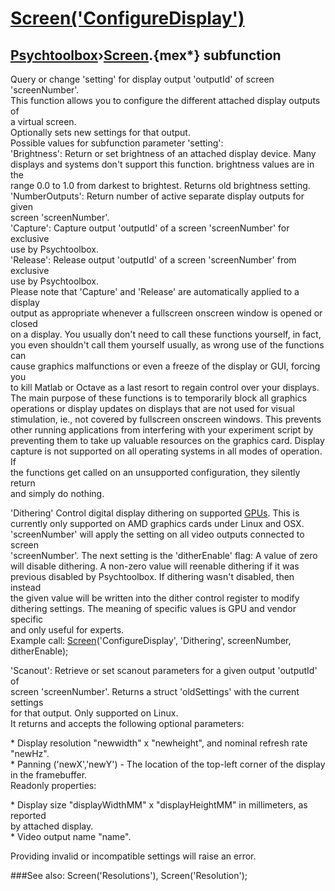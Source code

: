 # [Screen('ConfigureDisplay')](Screen-ConfigureDisplay) 
## [Psychtoolbox](Pyschtoolbox)&#8250;[Screen](Screen).{mex*} subfunction


Query or change 'setting' for display output 'outputId' of screen  
'screenNumber'.  
This function allows you to configure the different attached display outputs of  
a virtual screen.  
Optionally sets new settings for that output.  
Possible values for subfunction parameter 'setting':  
'Brightness': Return or set brightness of an attached display device. Many  
displays and systems don't support this function.  brightness values are in the  
range 0.0 to 1.0 from darkest to brightest. Returns old brightness setting.  
'NumberOutputs': Return number of active separate display outputs for given  
screen 'screenNumber'.  
'Capture': Capture output 'outputId' of a screen 'screenNumber' for exclusive  
use by Psychtoolbox.  
'Release': Release output 'outputId' of a screen 'screenNumber' from exclusive  
use by Psychtoolbox.  
Please note that 'Capture' and 'Release' are automatically applied to a display  
output as appropriate whenever a fullscreen onscreen window is opened or closed  
on a display. You usually don't need to call these functions yourself, in fact,  
you even shouldn't call them yourself usually, as wrong use of the functions can  
cause graphics malfunctions or even a freeze of the display or GUI, forcing you  
to kill Matlab or Octave as a last resort to regain control over your displays.  
The main purpose of these functions is to temporarily block all graphics  
operations or display updates on displays that are not used for visual  
stimulation, ie., not covered by fullscreen onscreen windows. This prevents  
other running applications from interfering with your experiment script by  
preventing them to take up valuable resources on the graphics card. Display  
capture is not supported on all operating systems in all modes of operation. If  
the functions get called on an unsupported configuration, they silently return  
and simply do nothing.  
  
'Dithering' Control digital display dithering on supported [GPUs](GPUs). This is  
currently only supported on AMD graphics cards under Linux and OSX.  
'screenNumber' will apply the setting on all video outputs connected to screen  
'screenNumber'. The next setting is the 'ditherEnable' flag: A value of zero  
will disable dithering. A non-zero value will reenable dithering if it was  
previous disabled by Psychtoolbox. If dithering wasn't disabled, then instead  
the given value will be written into the dither control register to modify  
dithering settings. The meaning of specific values is GPU and vendor specific  
and only useful for experts.  
Example call: [Screen](Screen)('ConfigureDisplay', 'Dithering', screenNumber,  
ditherEnable);   
  
'Scanout': Retrieve or set scanout parameters for a given output 'outputId' of  
screen 'screenNumber'. Returns a struct 'oldSettings' with the current settings  
for that output. Only supported on Linux.  
It returns and accepts the following optional parameters:  
  
\* Display resolution "newwidth" x "newheight", and nominal refresh rate "newHz".  
\* Panning ('newX','newY') - The location of the top-left corner of the display  
in the framebuffer.  
Readonly properties:  
  
\* Display size "displayWidthMM" x "displayHeightMM" in millimeters, as reported  
by attached display.  
\* Video output name "name".  
  
Providing invalid or incompatible settings will raise an error.  
  


###See also:
Screen('Resolutions'), Screen('Resolution');
